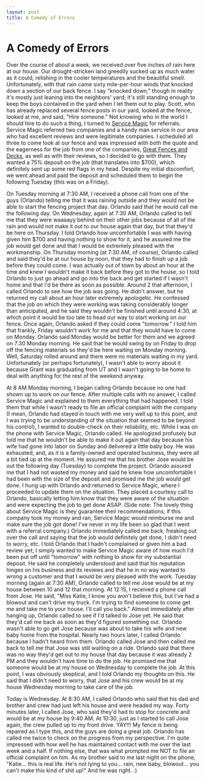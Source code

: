 ```yaml
---
layout: post
title: A Comedy of Errors
---
```


A Comedy of Errors
===================
Over the course of about a week, we received over five inches of rain here at our house. Our drought-stricken land greedily sucked up as much water as it could, relishing in the cooler temperatures and the beautiful smell. 
Unfortunately, with that rain came sixty mile-per-hour winds that knocked down a section of our back fence. I say "knocked down," though in reality it's mostly just leaning into the neighbors' yard; it's still standing 
enough to keep the boys contained in the yard when I let them out to play. Scott, who has already replaced several fence posts in our yard, looked at the fence, looked at me, and said, "Hire someone." Not knowing who in 
the world I should hire to do such a thing, I turned to [Service Magic](www.servicemagic.com) for referrals. Service Magic referred two companies and a handy man service in our area who had excellent reviews and were legitimate 
companies. I scheduled all three to come look at our fence and was impressed with both the quote and the eagerness for the job from one of the companies, [Great Fences and Decks](http://greatfencesanddecks.com), as well as with their reviews, so I decided to go with them. They wanted a 75% deposit on the job 
(that translates into $700), which definitely sent up some red flags in my head. Despite my initial discomfort, we went ahead and paid the deposit and scheduled them to begin the following Tuesday (this was on a Friday). 


On Tuesday morning at 7:30 AM, I received a phone call from one of the guys (Orlando) telling me that it was raining outside and they would not be able to start the fencing project that day. Orlando said that he would call 
me the following day. On Wednesday, again at 7:30 AM, Orlando called to tell me that they were waaaayy behind on their other jobs because of all of the rain and would not make it out to our house again that day, but that they'd
be here on Thursday. I told Orlando how uncomfortable I was with having given him $700 and having nothing to show for it, and he assured me the job would get done and that I would be extremely pleased with the workmanship. 
On Thursday morning (at 7:30 AM, of course), Orlando called and said they'd be at our house by noon, that they had to finish up a job before they could come. I was actually out of town by about an hour at the time and knew 
I wouldn't make it back before they got to the house, so I told Orlando to just go ahead and go into the back and get started if I wasn't home and that I'd be there as soon as possible. Around 2 that afternoon, I called 
Orlando to see how the job was going. He didn't answer, but he returned my call about an hour later extremely apologetic. He confessed that the job on which they were working was taking considerably longer than anticipated, 
and he said they wouldn't be finished until around 4:30, at which point it would be too late to head our way to start working on our fence. Once again, Orlando asked if they could come "tomorrow." I told him that frankly, 
Friday wouldn't work for me and that they would have to come on Monday. Orlando said Monday would be better for them and we agreed on 7:30 Monday morning. He said that he would swing by on Friday to drop off the fencing 
materials so they'd be here waiting on Monday morning. Well, Saturday rolled around and there were no materials waiting in my yard. Unfortunately (or perhaps fortunately), I wasn't able to worry about it because Grant 
was graduating from UT and I wasn't going to be home to deal with anything for the rest of the weekend anyway. 

At 8 AM Monday morning, I began calling Orlando because no one had shown up to work on our fence. After multiple calls with no answer, I called Service Magic and explained to them everything that had happened. I told them 
that while I wasn't ready to file an official complaint with the company (I mean, Orlando had stayed in touch with me very well up to this point, and I was trying to be understanding of the situation that seemed to be beyond 
his control), I wanted to double-check on their reliability, etc. While I was on the phone with Service Magic, Orlando called. He apologized profusely but told me that he wouldn't be able to make it out again that day because 
his wife had gone into labor on Sunday and delivered a little baby boy. He was exhausted, and, as it is a family-owned and operated business, they were all a bit tied up at the moment. He assured me that his brother Jose would 
be out the following day (Tuesday) to complete the project. Orlando assured me that I had not wasted my money and said he knew how uncomfortable I had been with the size of the deposit and promised me the job would get done. 
I hung up with Orlando and returned to Service Magic, where I proceeded to update them on the situation. They placed a courtesy call to Orlando, basically letting him know that they were aware of the situation and were 
expecting the job to get done ASAP. (Side note: The lovely thing about Service Magic is they guarantee their recommendations; if this company took my money and ran, Service Magic would reimburse me and make sure the job got
done! I've never in my life been so glad that I went with a referral company.) Orlando immediately called me back, freaking out over the call and saying that the job would definitely get done, I didn't need to worry, etc. I 
told Orlando that I hadn't complained or given him a bad review yet; I simply wanted to make Service Magic aware of how much I'd been put off until "tomorrow" with nothing to show for my substantial deposit. He said he 
completely understood and said that his reputation hinges on his business and its reviews and that he in no way wanted to wrong a customer and that I would be very pleased with the work. Tuesday morning (again at 7:30 AM), 
Orlando called to tell me Jose would be at my house between 10 and 12 that morning. At 12:15, I received a phone call from Jose. He said, "Miss Katie, I know you won't believe this, but I've had a blowout and can't drive 
my truck. I'm trying to find someone to come get me and take me to your house. I'll call you back." Almost immediately after hanging up, Orlando called to see if I'd talked to Jose yet. He said that they'd call me back as 
soon as they'd figured something out. Orlando wasn't able to go get Jose because was about to take his wife and new baby home from the hospital. Nearly two hours later, I called Orlando because I hadn't heard from them. 
Orlando called Jose and then called me back to tell me that Jose was still waiting on a ride. Orlando said that there was no way they'd get out to my house that day because it was already 2 PM and they wouldn't have time to 
do the job. He promised me that someone would be at my house on Wednesday to complete the job. At this point, I was obviously skeptical, and I told Orlando my thoughts on this. He said that I didn't need to worry, that Jose 
and his crew would be at my house Wednesday morning to take care of the job. 

Today is Wednesday. At 8:30 AM, I called Orlando who said that his dad and brother and crew had just left his house and were headed my way. Forty minutes later, I called Jose, who said they'd had to stop for concrete and would 
be at my house by 9:40 AM. At 10:30, just as I started to call Jose again, the crew pulled up to my front drive. YAY!!! My fence is being repaired as I type this, and the guys are doing a great job. Orlando has called me twice 
to check on the progress from my perspective. I'm quite impressed with how well he has maintained contact with me over the last week and a half. If nothing else, that was what prompted me NOT to file an official complaint on 
him. As my brother said to me last night on the phone, "Katie... this is real life. He's not lying to you... rain, new baby, blowout... you can't make this kind of shit up!" 
And he was right. :)